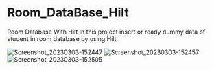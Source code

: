 # Room_DataBase_Hilt
Room Database With Hilt In this project insert or ready  dummy data of student in room database by using Hilt.

![Screenshot_20230303-152447](https://user-images.githubusercontent.com/105845875/222706016-bfee1c9a-3d6b-453a-82cd-0f8e1929bcc5.png)
![Screenshot_20230303-152457](https://user-images.githubusercontent.com/105845875/222706019-f3d9a335-c855-4c10-87ef-c7b3ed178a11.png)
![Screenshot_20230303-152505](https://user-images.githubusercontent.com/105845875/222706020-89578259-aded-4743-b396-c0d851c82237.png)
